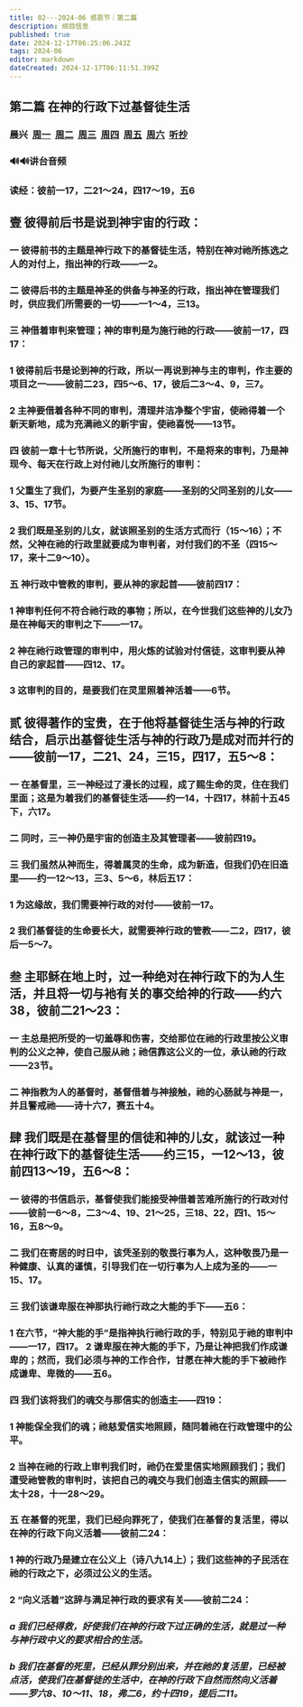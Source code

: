 ```yaml
---
title: 02---2024-06 感恩节｜第二篇
description: 纲目信息
published: true
date: 2024-12-17T06:25:06.243Z
tags: 2024-06
editor: markdown
dateCreated: 2024-12-17T06:11:51.399Z
---
```


## 第二篇    在神的行政下过基督徒生活
### 晨兴&nbsp;&nbsp;[周一](/home/2024-06/2024-06-02/w2d1)&nbsp;&nbsp;[周二](/home/2024-06/2024-06-02/w2d2)&nbsp;&nbsp;[周三](/home/2024-06/2024-06-02/w2d3)&nbsp;&nbsp;[周四](/home/2024-06/2024-06-02/w2d4)&nbsp;&nbsp;[周五](/home/2024-06/2024-06-02/w2d5)&nbsp;&nbsp;[周六](/home/2024-06/2024-06-02/w2d6)&nbsp;&nbsp;[听抄](/home/2024-06/2024-06-02/tc)
### 🔊🔊讲台音频


### 读经：彼前一17，二21～24，四17～19，五6

## 壹    彼得前后书是说到神宇宙的行政：

### 一    彼得前书的主题是神行政下的基督徒生活，特别在神对祂所拣选之人的对付上，指出神的行政——一2。

### 二    彼得后书的主题是神圣的供备与神圣的行政，指出神在管理我们时，供应我们所需要的一切——一1～4，三13。

### 三    神借着审判来管理；神的审判是为施行祂的行政——彼前一17，四17：

### 1    彼得前后书是论到神的行政，所以一再说到神与主的审判，作主要的项目之一——彼前二23，四5～6、17，彼后二3～4、9，三7。

### 2    主神要借着各种不同的审判，清理并洁净整个宇宙，使祂得着一个新天新地，成为充满祂义的新宇宙，使祂喜悦——13节。

### 四    彼前一章十七节所说，父所施行的审判，不是将来的审判，乃是神现今、每天在行政上对付祂儿女所施行的审判：

### 1    父重生了我们，为要产生圣别的家庭——圣别的父同圣别的儿女——3、15、17节。

### 2    我们既是圣别的儿女，就该照圣别的生活方式而行（15～16）；不然，父神在祂的行政里就要成为审判者，对付我们的不圣（四15～17，来十二9～10）。

### 五    神行政中管教的审判，要从神的家起首——彼前四17：

### 1    神审判任何不符合祂行政的事物；所以，在今世我们这些神的儿女乃是在神每天的审判之下——一17。

### 2    神在祂行政管理的审判中，用火炼的试验对付信徒，这审判要从神自己的家起首——四12、17。

### 3    这审判的目的，是要我们在灵里照着神活着——6节。

## 贰    彼得著作的宝贵，在于他将基督徒生活与神的行政结合，启示出基督徒生活与神的行政乃是成对而并行的——彼前一17，二21、24，三15，四17，五5～8：

### 一    在基督里，三一神经过了漫长的过程，成了赐生命的灵，住在我们里面；这是为着我们的基督徒生活——约一14，十四17，林前十五45下，六17。

### 二    同时，三一神仍是宇宙的创造主及其管理者——彼前四19。

### 三    我们虽然从神而生，得着属灵的生命，成为新造，但我们仍在旧造里——约一12～13，三3、5～6，林后五17：

### 1    为这缘故，我们需要神行政的对付——彼前一17。

### 2    我们基督徒的生命要长大，就需要神行政的管教——二2，四17，彼后一5～7。

## 叁    主耶稣在地上时，过一种绝对在神行政下的为人生活，并且将一切与衪有关的事交给神的行政——约六38，彼前二21～23：

### 一    主总是把所受的一切羞辱和伤害，交给那位在祂的行政里按公义审判的公义之神，使自己服从祂；祂信靠这公义的一位，承认祂的行政——23节。

### 二    神指教为人的基督时，基督借着与神接触，祂的心肠就与神是一，并且警戒祂——诗十六7，赛五十4。

## 肆    我们既是在基督里的信徒和神的儿女，就该过一种在神行政下的基督徒生活——约三15，一12～13，彼前四13～19，五6～8：

### 一    彼得的书信启示，基督使我们能接受神借着苦难所施行的行政对付——彼前一6～8，二3～4、19、21～25，三18、22，四1、15～16，五8～9。

### 二    我们在寄居的时日中，该凭圣别的敬畏行事为人，这种敬畏乃是一种健康、认真的谨慎，引导我们在一切行事为人上成为圣的——一15、17。

### 三    我们该谦卑服在神那执行祂行政之大能的手下——五6：

### 1    在六节，“神大能的手”是指神执行祂行政的手，特别见于祂的审判中——一17，四17。 2    谦卑服在神大能的手下，乃是让神把我们作成谦卑的；然而，我们必须与神的工作合作，甘愿在神大能的手下被祂作成谦卑、卑微的——五6。

### 四    我们该将我们的魂交与那信实的创造主——四19：

### 1    神能保全我们的魂；祂慈爱信实地照顾，随同着祂在行政管理中的公平。

### 2    当神在祂的行政上审判我们时，祂仍在爱里信实地照顾我们；我们遭受祂管教的审判时，该把自己的魂交与我们创造主信实的照顾——太十28，十一28～29。

### 五    在基督的死里，我们已经向罪死了，使我们在基督的复活里，得以在神的行政下向义活着——彼前二24：

### 1    神的行政乃是建立在公义上（诗八九14上）；我们这些神的子民活在祂的行政之下，必须过公义的生活。

### 2    “向义活着”这辞与满足神行政的要求有关——彼前二24：

### *a    我们已经得救，好使我们在神的行政下过正确的生活，就是过一种与神行政中义的要求相合的生活。*

### *b    我们在基督的死里，已经从罪分别出来，并在祂的复活里，已经被点活，使我们在基督徒的生活中，在神的行政下自然而然向义活着——罗六8、10～11、18，弗二6，约十四19，提后二11。*